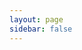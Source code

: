 ```yaml
---
layout: page
sidebar: false
---
```


<script setup lang="ts">
import { useData } from 'vitepress';
import { ref, onMounted, onBeforeUnmount } from 'vue';

// Create a key ref to force re-render of the elements-api component
const componentKey = ref(0);

// Use a native event listener to intercept hash changes
const handleHashChange = () => {
  componentKey.value++;
};

onMounted(() => {
  window.addEventListener('hashchange', handleHashChange);
});
onBeforeUnmount(() => {
  window.removeEventListener('hashchange', handleHashChange);
});

const elementScript = document.createElement('script');
elementScript.src = 'https://unpkg.com/@stoplight/elements/web-components.min.js';
document.head.appendChild(elementScript);

const elementStyle = document.createElement('link');
elementStyle.rel = 'stylesheet';
elementStyle.href = 'https://unpkg.com/@stoplight/elements/styles.min.css';
document.head.appendChild(elementStyle);

const { isDark } = useData();
let theme = 'light';
if (isDark.value) {
  theme = 'dark';
}
</script>

<style>
.TryItPanel {
  display: none;
}
</style>

<client-only>
  <elements-api
    :key="componentKey"
    apiDescriptionUrl="https://cdn.jsdelivr.net/gh/sysadminsmedia/homebox@main/docs/docs/api/openapi-2.0.json"
    router="hash"
    layout="responsive"
    hideSchemas="true"
    :data-theme="theme"
  />
</client-only>
